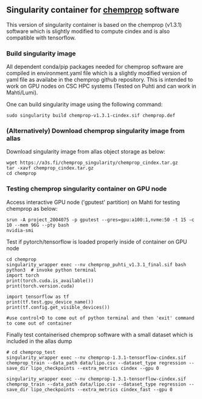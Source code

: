 ## Singularity container for [chemprop](https://github.com/chemprop/chemprop.git)  software
This version of singularity container is based on the chemprop (v1.3.1) software which is slightly modified to compute cindex and is also compatible with tensorflow.

### Build singularity image

All dependent conda/pip packages needed for chemprop software are  compiled in environment.yaml file which is a slightly modified version of yaml file as availabe in the chemprop github repository. This is intended to work on GPU nodes on CSC HPC systems (Tested on Puhti and can work in Mahti/Lumi).

One can build singularity image using the following command:

```
sudo singularity build chemprop-v1.3.1-cindex.sif chemprop.def

```
### (Alternatively) Download chemprop singularity image from allas
Download singularity image from allas object storage as below:
```
wget https://a3s.fi/chemprop_singularity/chemprop_cindex.tar.gz
tar -xavf chemprop_cindex.tar.gz
cd chemprop
```

### Testing chemprop singularity container on GPU node

Access interactive GPU node ('gputest' partition) on Mahti for testing chemprop as below:

```
srun -A project_2004075 -p gputest --gres=gpu:a100:1,nvme:50 -t 15 -c 10 --mem 96G --pty bash
nvidia-smi
```

Test if pytorch/tensorflow is loaded properly inside of container on GPU node

```
cd chemprop
singularity_wrapper exec --nv chemprop_puhti_v1.3.1_final.sif bash
python3  # invoke python terminal
import torch
print(torch.cuda.is_available())
print(torch.version.cuda)

import tensorflow as tf
print(tf.test.gpu_device_name())
print(tf.config.get_visible_devices())

#use control+D to come out of python terminal and then 'exit' command to come out of container

```

Finally test containerised chemprop software with a small dataset which is included in the allas dump

```
# cd chemprop_test
singularity_wrapper exec --nv chemprop-1.3.1-tensorflow-cindex.sif chemprop_train --data_path data/lipo.csv --dataset_type regression --save_dir lipo_checkpoints --extra_metrics cindex --gpu 0

singularity_wrapper exec --nv chemprop-1.3.1-tensorflow-cindex.sif chemprop_train --data_path data/lipo.csv --dataset_type regression --save_dir lipo_checkpoints --extra_metrics cindex_fast --gpu 0 

```

